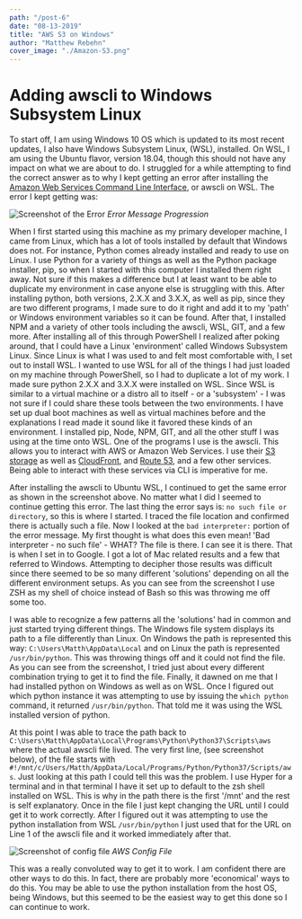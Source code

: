 ```yaml
---
path: "/post-6"
date: "08-13-2019"
title: "AWS S3 on Windows"
author: "Matthew Rebehn"
cover_image: "./Amazon-S3.png"
---
```


# Adding awscli to Windows Subsystem Linux

To start off, I am using Windows 10 OS which is updated to its most recent updates, I also have Windows Subsystem Linux, (WSL), installed. On WSL, I am using the Ubuntu flavor, version 18.04, though this should not have any impact on what we are about to do. I struggled for a while attempting to find the correct answer as to why I kept getting an error after installing the [Amazon Web Services Command Line Interface](https://aws.amazon.com/cli/), or awscli on WSL. The error I kept getting was:

![Screenshot of the Error](https://thepracticaldev.s3.amazonaws.com/i/gdemlu2c496gg9zyhbra.png)
_Error Message Progression_

When I first started using this machine as my primary developer machine, I came from Linux, which has a lot of tools installed by default that Windows does not. For instance, Python comes already installed and ready to use on Linux. I use Python for a variety of things as well as the Python package installer, pip, so when I started with this computer I installed them right away. Not sure if this makes a difference but I at least want to be able to duplicate my environment in case anyone else is struggling with this. After installing python, both versions, 2.X.X and 3.X.X, as well as pip, since they are two different programs, I made sure to do it right and add it to my 'path' or Windows environment variables so it can be found. After that, I installed NPM and a variety of other tools including the awscli, WSL, GIT, and a few more. After installing all of this through PowerShell I realized after poking around, that I could have a Linux 'environment' called Windows Subsystem Linux. Since Linux is what I was used to and felt most comfortable with, I set out to install WSL. I wanted to use WSL for all of the things I had just loaded on my machine through PowerShell, so I had to duplicate a lot of my work. I made sure python 2.X.X and 3.X.X were installed on WSL. Since WSL is similar to a virtual machine or a distro all to itself - or a 'subsystem' - I was not sure if I could share these tools between the two environments. I have set up dual boot machines as well as virtual machines before and the explanations I read made it sound like it favored these kinds of an environment. I installed pip, Node, NPM, GIT, and all the other stuff I was using at the time onto WSL. One of the programs I use is the awscli. This allows you to interact with AWS or Amazon Web Services. I use their [S3 storage](https://aws.amazon.com/s3/) as well as [CloudFront](https://aws.amazon.com/cloudfront/), and [Route 53](https://aws.amazon.com/route53/), and a few other services. Being able to interact with these services via CLI is imperative for me.

After installing the awscli to Ubuntu WSL, I continued to get the same error as shown in the screenshot above. No matter what I did I seemed to continue getting this error. The last thing the error says is: `no such file or directory`, so this is where I started. I traced the file location and confirmed there is actually such a file. Now I looked at the `bad interpreter:` portion of the error message. My first thought is what does this even mean! 'Bad interpreter - no such file' - WHAT? The file is there. I can see it is there. That is when I set in to Google. I got a lot of Mac related results and a few that referred to Windows. Attempting to decipher those results was difficult since there seemed to be so many different 'solutions' depending on all the different environment setups. As you can see from the screenshot I use ZSH as my shell of choice instead of Bash so this was throwing me off some too.

I was able to recognize a few patterns all the 'solutions' had in common and just started trying different things. The Windows file system displays its path to a file differently than Linux. On Windows the path is represented this way: `C:\Users\Matth\AppData\Local` and on Linux the path is represented `/usr/bin/python`. This was throwing things off and it could not find the file. As you can see from the screenshot, I tried just about every different combination trying to get it to find the file. Finally, it dawned on me that I had installed python on Windows as well as on WSL. Once I figured out which python instance it was attempting to use by issuing the `which python` command, it returned `/usr/bin/python`. That told me it was using the WSL installed version of python.

At this point I was able to trace the path back to `C:\Users\Matth\AppData\Local\Programs\Python\Python37\Scripts\aws` where the actual awscli file lived. The very first line, (see screenshot below), of the file starts with `#!/mnt/c/Users/Matth/AppData/Local/Programs/Python/Python37/Scripts/aws`. Just looking at this path I could tell this was the problem. I use Hyper for a terminal and in that terminal I have it set up to default to the zsh shell installed on WSL. This is why in the path there is the first '/mnt' and the rest is self explanatory. Once in the file I just kept changing the URL until I could get it to work correctly. After I figured out it was attempting to use the python installation from WSL `/usr/bin/python` I just used that for the URL on Line 1 of the awscli file and it worked immediately after that.

![Screenshot of config file](https://thepracticaldev.s3.amazonaws.com/i/yytb0mbofxtk8qr31w4s.png)
_AWS Config File_

This was a really convoluted way to get it to work. I am confident there are other ways to do this. In fact, there are probably more 'economical' ways to do this. You may be able to use the python installation from the host OS, being Windows, but this seemed to be the easiest way to get this done so I can continue to work.
